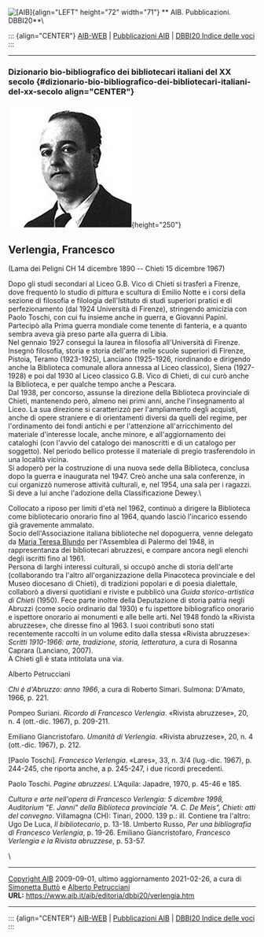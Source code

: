 ![\[AIB\]](/aib/wi/aibv72.gif){align="LEFT" height="72" width="71"}
** AIB. Pubblicazioni. DBBI20**\

::: {align="CENTER"}
[AIB-WEB](/) \| [Pubblicazioni AIB](/pubblicazioni/) \| [DBBI20 Indice
delle voci](dbbi20.htm)
:::

------------------------------------------------------------------------

### Dizionario bio-bibliografico dei bibliotecari italiani del XX secolo {#dizionario-bio-bibliografico-dei-bibliotecari-italiani-del-xx-secolo align="CENTER"}

![\[Ritratto\]](verlengia.jpg){height="250"}

## Verlengia, Francesco

(Lama dei Peligni CH 14 dicembre 1890 -- Chieti 15 dicembre 1967)

Dopo gli studi secondari al Liceo G.B. Vico di Chieti si trasferì a
Firenze, dove frequentò lo studio di pittura e scultura di Emilio Notte
e i corsi della sezione di filosofia e filologia dell\'Istituto di studi
superiori pratici e di perfezionamento (dal 1924 Università di Firenze),
stringendo amicizia con Paolo Toschi, con cui fu insieme anche in
guerra, e Giovanni Papini.\
Partecipò alla Prima guerra mondiale come tenente di fanteria, e a
quanto sembra aveva già preso parte alla guerra di Libia.\
Nel gennaio 1927 conseguì la laurea in filosofia all\'Università di
Firenze. Insegnò filosofia, storia e storia dell\'arte nelle scuole
superiori di Firenze, Pistoia, Teramo (1923-1925), Lanciano (1925-1926,
riordinando e dirigendo anche la Biblioteca comunale allora annessa al
Liceo classico), Siena (1927-1928) e poi dal 1930 al Liceo classico G.B.
Vico di Chieti, di cui curò anche la Biblioteca, e per qualche tempo
anche a Pescara.\
Dal 1938, per concorso, assunse la direzione della Biblioteca
provinciale di Chieti, mantenendo però, almeno nei primi anni, anche
l\'insegnamento al Liceo. La sua direzione si caratterizzò per
l\'ampliamento degli acquisti, anche di opere straniere e di
orientamenti diversi da quelli del regime, per l\'ordinamento dei fondi
antichi e per l\'attenzione all\'arricchimento del materiale
d\'interesse locale, anche minore, e all\'aggiornamento dei cataloghi
(con l\'avvio del catalogo dei manoscritti e di un catalogo per
soggetto). Nel periodo bellico protesse il materiale di pregio
trasferendolo in una località vicina.\
Si adoperò per la costruzione di una nuova sede della Biblioteca,
conclusa dopo la guerra e inaugurata nel 1947. Creò anche una sala
conferenze, in cui organizzò numerose attività culturali, e, nel 1954,
una sala per i ragazzi. Si deve a lui anche l\'adozione della
Classificazione Dewey.\

Collocato a riposo per limiti d\'età nel 1962, continuò a dirigere la
Biblioteca come bibliotecario onorario fino al 1964, quando lasciò
l\'incarico essendo già gravemente ammalato.\
Socio dell\'Associazione italiana biblioteche nel dopoguerra, venne
delegato da [Maria Teresa Blundo](blundo.htm) per l\'Assemblea di
Palermo del 1948, in rappresentanza dei bibliotecari abruzzesi, e
compare ancora negli elenchi degli iscritti fino al 1961.\
Persona di larghi interessi culturali, si occupò anche di storia
dell\'arte (collaborando tra l\'altro all\'organizzazione della
Pinacoteca provinciale e del Museo diocesano di Chieti), di tradizioni
popolari e di poesia dialettale, collaborò a diversi quotidiani e
riviste e pubblicò una *Guida storico-artistica di Chieti* (1950). Fece
parte inoltre della Deputazione di storia patria negli Abruzzi (come
socio ordinario dal 1930) e fu ispettore bibliografico onorario e
ispettore onorario ai monumenti e alle belle arti. Nel 1948 fondò la
«Rivista abruzzese», che diresse fino al 1963. I suoi contributi sono
stati recentemente raccolti in un volume edito dalla stessa «Rivista
abruzzese»: *Scritti 1910-1966: arte, tradizione, storia, letteratura*,
a cura di Rosanna Caprara (Lanciano, 2007).\
A Chieti gli è stata intitolata una via.

Alberto Petrucciani

*Chi è d\'Abruzzo: anno 1966*, a cura di Roberto Simari. Sulmona:
D\'Amato, 1966, p. 221.

Pompeo Suriani. *Ricordo di Francesco Verlengia*. «Rivista abruzzese»,
20, n. 4 (ott.-dic. 1967), p. 209-211.

Emiliano Giancristofaro. *Umanità di Verlengia*. «Rivista abruzzese»,
20, n. 4 (ott.-dic. 1967), p. 212.

\[Paolo Toschi\]. *Francesco Verlengia*. «Lares», 33, n. 3/4 (lug.-dic.
1967), p. 244-245, che riporta anche, a p. 245-247, i due ricordi
precedenti.

Paolo Toschi. *Pagine abruzzesi*. L\'Aquila: Japadre, 1970, p. 45-46 e
185.

*Cultura e arte nell\'opera di Francesco Verlengia: 5 dicembre 1998,
Auditorium \"E. Janni\" della Biblioteca provinciale \"A. C. De Meis\",
Chieti: atti del convegno*. Villamagna (CH): Tinari, 2000. 139 p.: ill.
Contiene tra l\'altro: Ugo De Luca, *Il bibliotecario*, p. 13-18.
Umberto Russo, *Per una bibliografia di Francesco Verlengia*, p. 19-26.
Emiliano Giancristofaro, *Francesco Verlengia e la Rivista abruzzese*,
p. 53-57.

\

------------------------------------------------------------------------

[Copyright AIB](/su-questo-sito/dichiarazione-di-copyright-aib-web/)
2009-09-01, ultimo aggiornamento 2021-02-26, a cura di [Simonetta
Buttò](/aib/redazione3.htm) e [Alberto
Petrucciani](/su-questo-sito/redazione-aib-web/)\
**URL:** https://www.aib.it/aib/editoria/dbbi20/verlengia.htm

------------------------------------------------------------------------

::: {align="CENTER"}
[AIB-WEB](/) \| [Pubblicazioni AIB](/pubblicazioni/) \| [DBBI20 Indice
delle voci](dbbi20.htm)
:::

